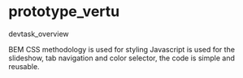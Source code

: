 # prototype_vertu
devtask_overview 

BEM CSS methodology is used for styling 
Javascript is used for the slideshow, tab navigation and color selector, the code is simple and reusable. 

